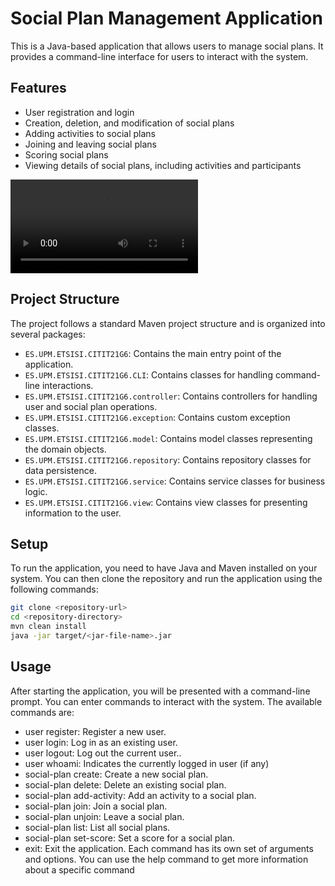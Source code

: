 

# Social Plan Management Application

This is a Java-based application that allows users to manage social plans. It provides a command-line interface for users to interact with the system.

## Features

- User registration and login
- Creation, deletion, and modification of social plans
- Adding activities to social plans
- Joining and leaving social plans
- Scoring social plans
- Viewing details of social plans, including activities and participants

![](demo.webm)

## Project Structure

The project follows a standard Maven project structure and is organized into several packages:

- `ES.UPM.ETSISI.CITIT21G6`: Contains the main entry point of the application.
- `ES.UPM.ETSISI.CITIT21G6.CLI`: Contains classes for handling command-line interactions.
- `ES.UPM.ETSISI.CITIT21G6.controller`: Contains controllers for handling user and social plan operations.
- `ES.UPM.ETSISI.CITIT21G6.exception`: Contains custom exception classes.
- `ES.UPM.ETSISI.CITIT21G6.model`: Contains model classes representing the domain objects.
- `ES.UPM.ETSISI.CITIT21G6.repository`: Contains repository classes for data persistence.
- `ES.UPM.ETSISI.CITIT21G6.service`: Contains service classes for business logic.
- `ES.UPM.ETSISI.CITIT21G6.view`: Contains view classes for presenting information to the user.

## Setup

To run the application, you need to have Java and Maven installed on your system. You can then clone the repository and run the application using the following commands:

```bash
git clone <repository-url>
cd <repository-directory>
mvn clean install
java -jar target/<jar-file-name>.jar
```

## Usage
After starting the application, you will be presented with a command-line prompt. You can enter commands to interact with the system. The available commands are:  
- user register: Register a new user.
- user login: Log in as an existing user.
- user logout: Log out the current user..
- user whoami: Indicates the currently logged in user (if any)
- social-plan create: Create a new social plan.
- social-plan delete: Delete an existing social plan.
- social-plan add-activity: Add an activity to a social plan.
- social-plan join: Join a social plan.
- social-plan unjoin: Leave a social plan.
- social-plan list: List all social plans.
- social-plan set-score: Set a score for a social plan.
- exit: Exit the application.
Each command has its own set of arguments and options. You can use the help command to get more information about a specific command

